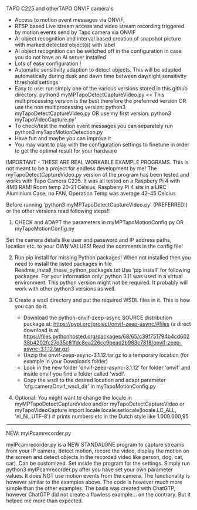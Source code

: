 TAPO C225 and otherTAPO ONVIF camera's
- Access to motion event messages via ONVIF, 
- RTSP based Live stream access and video stream recording triggered by motion events send by Tapo camera via ONVIF
- AI object recognition and interval based creation of snapshot picture with marked detected object(s) with label
- AI object recognition can be switched off in the configuration in case you do not have an AI server installed
- Lots of easy configuration !
- Automatic sensitivity adaption to detect objects. This will be adapted automatically during dusk and dawn time between day/night sensitivity threshold settings 
- Easy to use: run simply one of the various versions stored in this github directory.
    python3 myMPTapoDetectCaptureVideo.py  << This multiprocessing version is the best therefore the preferrred version 
    OR  use the non multiprocessing version: 
    python3 myTapoDetectCaptureVideo.py
    OR use my first version: 
    python3 myTapoVideoCapture.py'
- To check/test the motion event messages you can separately run python3 myTapoMotionDetection.py
- Have fun and maybe you can improve it
- You may want to play with the configuration settings to finetune in order to get the optimal result for your hardware

IMPORTANT - THESE ARE REAL WORKABLE EXAMPLE PROGRAMS. This is not meant to be a project for endless development by me!
The myTapoDetectCaptureVideo.py version of the program has been tested and works with Tapo Camera C225. It was all tested on a Raspbery Pi 4 with 4MB RAM!
Room temp 20-21 Celsius, Raspberry Pi 4 sits in a LIRC Aluminium Case, no FAN, Operation Temp was average 42-45 Celcius

Before running  'python3 myMPTapoDetectCaptureVideo.py' (PREFERRED!) or the other versions read following steps!!

1) CHECK and ADAPT the parameters in myMPTapoMotionConfig.py  OR myTapoMotionConfig.py  

  Set the camera details like user and password and IP address paths, location etc. to your OWN VALUES!
  Read the comments in the config file!

2) Run pip install for missing Python packages! 
   When not installed then you need to install the listed packages in file Readme_install_these_python_packages.txt
   Use 'pip install' for following packages. 
   For your information only: python 3.11 was used in a virtual environment. 
   This python version might not be required. It probably will work with other python3 versions as well.
 
3) Create a wsdl directory and put the required WSDL files in it. This is how you can do it.
   - Download the python-onvif-zeep-async SOURCE distribution package at:  https://pypi.org/project/onvif-zeep-async/#files
     (a direct download is at https://files.pythonhosted.org/packages/68/65/c39f751794b4cd60238b4202fc27d35c81fdc8ea226cc9bead2b983c7818/onvif-zeep-async-3.1.12.tar.gz)
   - Unzip the onvif-zeep-async-3.1.12.tar.gz to a temporary location (for example in your Downloads folder)
   - Look in the new folder 'onvif-zeep-async-3.1.12' for folder 'onvif' and inside onvif you find a folder called 'wsdl'.
   - Copy the wsdl to the desired location and adapt parameter 'cfg.cameraOnvif_wsdl_dir' in myTapoMotionConfig.py

4) Optional: You might want to change the locale in myMPTapoDetectCaptureVideo and/or myTapoDetectCaptureVideo or myTapoVideoCapture
import locale
locale.setlocale(locale.LC_ALL, 'nl_NL.UTF-8')  # prints numbers etc in the Dutch style  like 1.000.000,95
--------

NEW:  myIPcamrecorder.py

myIPcamrecorder.py is a NEW STANDALONE program to capture streams from your IP camera, detect motion, record the video, display the motion on the screen and detect objects in the recorded video like person, dog, cat, car). Can be customized. Set inside the program for the settings. Simply run python3 myIPcamrecorder.py after you have set your own parameter values. It does NOT use motion events from the camera. The functionality is however similar to the examples above.
The code is however much more simple than the other examples.  The basis was created with ChatGTP, however ChatGTP did not create a flawless example... on the contrary. But it helped me more than expected.

